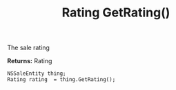 ﻿---
uid: crmscript_ref_NSSaleEntity_GetRating
title: Rating GetRating()
intellisense: NSSaleEntity.GetRating
keywords: NSSaleEntity, GetRating
so.topic: reference
---

The sale rating

**Returns:** Rating


```crmscript
NSSaleEntity thing;
Rating rating  = thing.GetRating();
```


